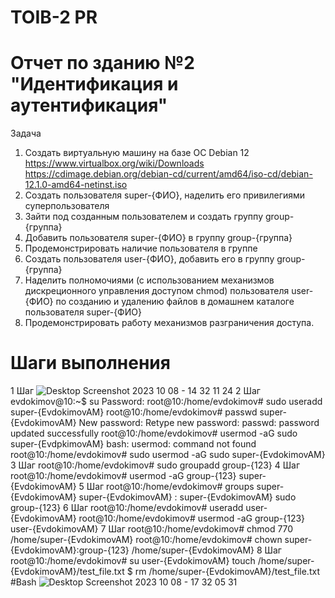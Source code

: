 # TOIB-2 PR
# Отчет по зданию №2 "Идентификация и аутентификация"
Задача 
1. Создать виртуальную машину на базе ОС Debian 12 https://www.virtualbox.org/wiki/Downloads
https://cdimage.debian.org/debian-cd/current/amd64/iso-cd/debian-12.1.0-amd64-netinst.iso
2. Создать пользователя super-{ФИО}, наделить его привилегиями суперпользователя
3. Зайти под созданным пользователем и создать группу group-{группа}
4. Добавить пользователя super-{ФИО} в группу group-{группа}
5. Продемонстрировать наличие пользователя в группе
6. Создать пользователя user-{ФИО}, добавить его в группу group-{группа}
7. Наделить полномочиями (с использованием механизмов дискреционного управления
доступом chmod) пользователя user-{ФИО} по созданию и удалению файлов в домашнем
каталоге пользователя super-{ФИО}
8. Продемонстрировать работу механизмов разграничения доступа.
# Шаги выполнения 
1 Шаг ![Desktop Screenshot 2023 10 08 - 14 32 11 24](https://github.com/hipster-x/TOIB-2-2/assets/145153023/6f17d372-9587-4157-81ef-ee650684aa8d)
2 Шаг 
evdokimov@10:~$ su
Password: 
root@10:/home/evdokimov# sudo useradd super-{EvdokimovAM}
root@10:/home/evdokimov# passwd super-{EvdokimovAM}
New password: 
Retype new password: 
passwd: password updated successfully
root@10:/home/evdokimov# usermod -aG sudo super-{EvdpkimovAM}
bash: usermod: command not found
root@10:/home/evdokimov# sudo usermod -aG sudo super-{EvdokimovAM}
3 Шаг 
root@10:/home/evdokimov# sudo groupadd group-{123}
4 Шаг 
root@10:/home/evdokimov# usermod -aG group-{123} super-{EvdokimovAM}
5 Шаг
root@10:/home/evdokimov# groups super-{EvdokimovAM}
super-{EvdokimovAM} : super-{EvdokimovAM} sudo group-{123}
6 Шаг 
root@10:/home/evdokimov# useradd user-{EvdokimovAM}
root@10:/home/evdokimov# usermod -aG group-{123} user-{EvdokimovAM}
7 Шаг 
root@10:/home/evdokimov# chmod 770 /home/super-{EvdokimovAM}
root@10:/home/evdokimov# chown super-{EvdokimovAM}:group-{123} /home/super-{EvdokimovAM}
8 Шаг
root@10:/home/evdokimov# su user-{EvdokimovAM}
touch /home/super-{EvdokimovAM}/test_file.txt
$ rm /home/super-{EvdokimovAM}/test_file.txt
#Bash
![Desktop Screenshot 2023 10 08 - 17 32 05 31](https://github.com/hipster-x/TOIB-2-2/assets/145153023/5b29e76b-ef4b-4f9f-a972-b08a0330c6d8)
